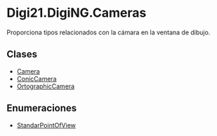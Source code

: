 # Digi21.DigiNG.Cameras

Proporciona tipos relacionados con la cámara en la ventana de dibujo.

## Clases

* [Camera](camera/)
* [ConicCamera](coniccamera/)
* [OrtographicCamera](ortographiccamera/)

## **Enumeraciones**

* [StandarPointOfView](standarpointofview.md)



